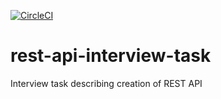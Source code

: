 [![CircleCI](https://circleci.com/gh/Swington/rest-api-interview-task.svg?style=svg)](https://circleci.com/gh/Swington/rest-api-interview-task)

# rest-api-interview-task
Interview task describing creation of REST API
